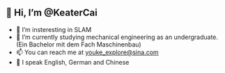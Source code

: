 ## 👋 Hi, I’m @KeaterCai
- 👀 I’m insteresting in SLAM
- 🌱 I’m currently studying mechanical engineering as an undergraduate. (Ein Bachelor mit dem Fach Maschinenbau)
- 📫 You can reach me at youke_explore@sina.com
- 📖 I speak English, German and Chinese
 
<!---
KeaterCai/KeaterCai is a ✨ special ✨ repository because its `README.md` (this file) appears on your GitHub profile.
You can click the Preview link to take a look at your changes.
--->
